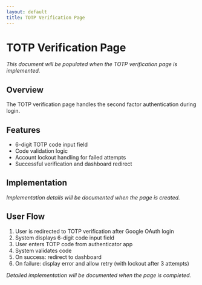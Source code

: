 ```yaml
---
layout: default
title: TOTP Verification Page
---
```


# TOTP Verification Page

*This document will be populated when the TOTP verification page is implemented.*

## Overview

The TOTP verification page handles the second factor authentication during login.

## Features

- 6-digit TOTP code input field
- Code validation logic
- Account lockout handling for failed attempts
- Successful verification and dashboard redirect

## Implementation

*Implementation details will be documented when the page is created.*

## User Flow

1. User is redirected to TOTP verification after Google OAuth login
2. System displays 6-digit code input field
3. User enters TOTP code from authenticator app
4. System validates code
5. On success: redirect to dashboard
6. On failure: display error and allow retry (with lockout after 3 attempts)

*Detailed implementation will be documented when the page is completed.*